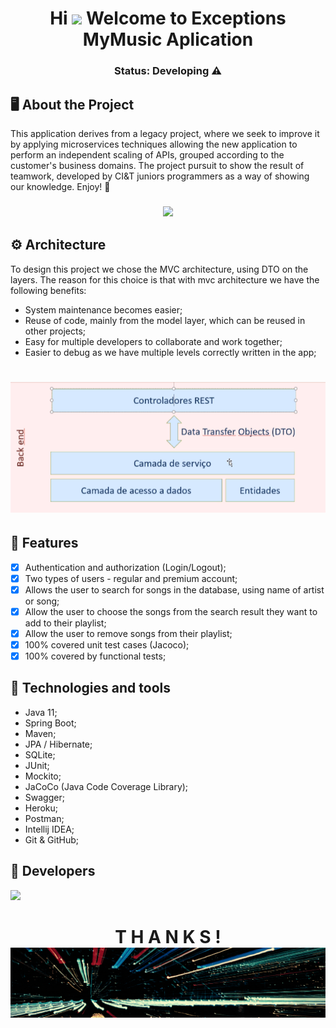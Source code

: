<h1 align="center">
Hi <img src="https://raw.githubusercontent.com/kaueMarques/kaueMarques/master/hi.gif" width="30px">
Welcome to Exceptions MyMusic Aplication
</h1>

<h3 align="center">
Status: Developing ⚠️
</h3>

## 🖥️ About the Project

This application derives from a legacy project, where we seek to improve it by applying microservices techniques allowing the new application to perform an independent scaling of APIs, grouped according to the customer's business domains.
The project pursuit to show the result of teamwork, developed by CI&T juniors programmers as a way of showing our knowledge. Enjoy! 🚀

<h3 align=center>
<img src="https://media3.giphy.com/media/l4Ep71LWjYR1eCPXq/giphy.gif?cid=ecf05e47l0tt74ccocho3m8eesb7axm13yxedh2zhn22vlac&rid=giphy.gif&ct=g">
</h3>

## ⚙️ Architecture
To design this project we chose the MVC architecture, using DTO on the layers. The reason for this choice is that with mvc architecture we have the following benefits:
- System maintenance becomes easier;
- Reuse of code, mainly from the model layer, which can be reused in other projects;
- Easy for multiple developers to collaborate and work together;
- Easier to debug as we have multiple levels correctly written in the app;
<h1 align="center">
 <img alt="Exceptions" title="#Exceptions" src="ExceptionsMyMusic/.github/midia/arquitectureModel.png"/>
</h1>

## 📌 Features
- [X]  Authentication and authorization (Login/Logout);
- [X]  Two types of users - regular and premium account;
- [X]  Allows the user to search for songs in the database, using name of artist or song;
- [X]  Allow the user to choose the songs from the search result they want to add to their playlist;
- [X]  Allow the user to remove songs from their playlist;
- [X]  100% covered unit test cases (Jacoco);
- [X]  100% covered by functional tests;

## 🔫 Technologies and tools
- Java 11;
- Spring Boot;
- Maven;
- JPA / Hibernate;
- SQLite;
- JUnit;
- Mockito;
- JaCoCo (Java Code Coverage Library);
- Swagger;
- Heroku;
- Postman;
- Intellij IDEA;
- Git & GitHub;

## 🤖 Developers

<a href="https://github.com/arnald-queiroga/ExceptionsMyMusic/graphs/contributors">
  <img src="https://contrib.rocks/image?repo=arnald-queiroga/ExceptionsMyMusic" />
</a>

<h1 align="center">
T H A N K S !
 <img alt="Exceptions" title="#Exceptions" src="ExceptionsMyMusic/.github/midia/EXCEPTIONS TEAM.gif"/>
</h1>
